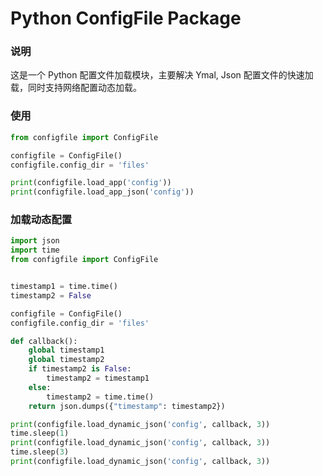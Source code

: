 Python ConfigFile Package
======

### 说明
这是一个 Python 配置文件加载模块，主要解决 Ymal, Json 配置文件的快速加载，同时支持网络配置动态加载。

### 使用
```python
from configfile import ConfigFile

configfile = ConfigFile()
configfile.config_dir = 'files'

print(configfile.load_app('config'))
print(configfile.load_app_json('config'))
```

### 加载动态配置
```python
import json
import time
from configfile import ConfigFile


timestamp1 = time.time()
timestamp2 = False

configfile = ConfigFile()
configfile.config_dir = 'files'

def callback():
    global timestamp1
    global timestamp2
    if timestamp2 is False:
        timestamp2 = timestamp1
    else:
        timestamp2 = time.time()
    return json.dumps({"timestamp": timestamp2})

print(configfile.load_dynamic_json('config', callback, 3))
time.sleep(1)
print(configfile.load_dynamic_json('config', callback, 3))
time.sleep(3)
print(configfile.load_dynamic_json('config', callback, 3))
```
